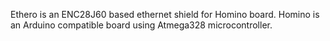 Ethero is an ENC28J60 based ethernet shield for Homino board.
Homino is an Arduino compatible board using Atmega328 microcontroller.
